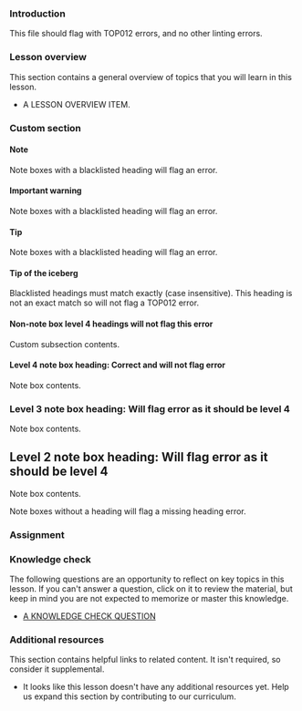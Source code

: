 ### Introduction

This file should flag with TOP012 errors, and no other linting errors.

### Lesson overview

This section contains a general overview of topics that you will learn in this lesson.

- A LESSON OVERVIEW ITEM.

### Custom section

<div class="lesson-note" markdown="1">

#### Note

Note boxes with a blacklisted heading will flag an error.

</div>

<div class="lesson-note" markdown="1">

#### Important warning

Note boxes with a blacklisted heading will flag an error.

</div>

<div class="lesson-note" markdown="1">

#### Tip

Note boxes with a blacklisted heading will flag an error.

</div>

<div class="lesson-note" markdown="1">

#### Tip of the iceberg

Blacklisted headings must match exactly (case insensitive). This heading is not an exact match so will not flag a TOP012 error.

</div>

#### Non-note box level 4 headings will not flag this error

Custom subsection contents.

<div class="lesson-note" markdown="1">

#### Level 4 note box heading: Correct and will not flag error

Note box contents.

</div>

<div class="lesson-note" markdown="1">

### Level 3 note box heading: Will flag error as it should be level 4

Note box contents.

</div>

<div class="lesson-note" markdown="1">

## Level 2 note box heading: Will flag error as it should be level 4

Note box contents.

</div>

<div class="lesson-note" markdown="1">

Note boxes without a heading will flag a missing heading error.

</div>

### Assignment

<div class="lesson-content__panel" markdown="1">

</div>

### Knowledge check

The following questions are an opportunity to reflect on key topics in this lesson. If you can't answer a question, click on it to review the material, but keep in mind you are not expected to memorize or master this knowledge.

- [A KNOWLEDGE CHECK QUESTION](A-KNOWLEDGE-CHECK-URL)

### Additional resources

This section contains helpful links to related content. It isn't required, so consider it supplemental.

- It looks like this lesson doesn't have any additional resources yet. Help us expand this section by contributing to our curriculum.
